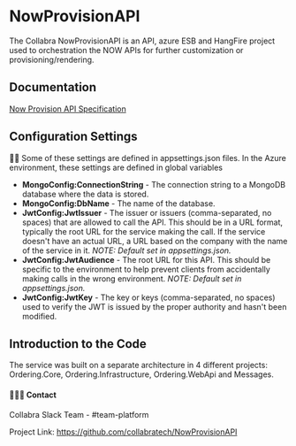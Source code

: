 # NowProvisionAPI #

The Collabra NowProvisionAPI is an API, azure ESB and HangFire project used to orchestration the NOW APIs for further customization or provisioning/rendering. 

## Documentation
<a href="https://docs.google.com/document/d/1Zra1-rc9CkmaySjzHBNK3H4mW4ikvQjlliAqzwOTYVU">Now Provision API Specification</a>

## Configuration Settings ##

✍🏼  Some of these settings are defined in appsettings.json files. In the Azure environment, these settings are defined in global variables

 - **MongoConfig:ConnectionString** - The connection string to a MongoDB database where the data is stored.
 - **MongoConfig:DbName** - The name of the database.
 - **JwtConfig:JwtIssuer** - The issuer or issuers (comma-separated, no spaces) that are allowed to call the API. This should be in a URL format, typically the root URL for the service making the call. If the service doesn't have an actual URL, a URL based on the company with the name of the service in it. *NOTE: Default set in appsettings.json.*
 - **JwtConfig:JwtAudience** - The root URL for this API. This should be specific to the environment to help prevent clients from accidentally making calls in the wrong environment. *NOTE: Default set in appsettings.json.*
 - **JwtConfig:JwtKey** - The key or keys (comma-separated, no spaces) used to verify the JWT is issued by the proper authority and hasn't been modified.

## Introduction to the Code ##

The service was built on a separate architecture in 4 different projects: Ordering.Core, Ordering.Infrastructure, Ordering.WebApi and Messages.


 #### 👨🏼‍🏫 Contact
 
 Collabra Slack Team - #team-platform
 
 Project Link: https://github.com/collabratech/NowProvisionAPI



